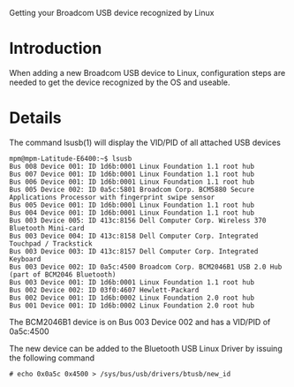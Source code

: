 Getting your Broadcom USB device recognized by Linux

# Introduction #

When adding a new Broadcom USB device to Linux,
configuration steps are needed to get the device
recognized by the OS and useable.


# Details #

The command lsusb(1) will display the VID/PID
of all attached USB devices

```
mpm@mpm-Latitude-E6400:~$ lsusb
Bus 008 Device 001: ID 1d6b:0001 Linux Foundation 1.1 root hub
Bus 007 Device 001: ID 1d6b:0001 Linux Foundation 1.1 root hub
Bus 006 Device 001: ID 1d6b:0001 Linux Foundation 1.1 root hub
Bus 005 Device 002: ID 0a5c:5801 Broadcom Corp. BCM5880 Secure Applications Processor with fingerprint swipe sensor
Bus 005 Device 001: ID 1d6b:0001 Linux Foundation 1.1 root hub
Bus 004 Device 001: ID 1d6b:0001 Linux Foundation 1.1 root hub
Bus 003 Device 005: ID 413c:8156 Dell Computer Corp. Wireless 370 Bluetooth Mini-card
Bus 003 Device 004: ID 413c:8158 Dell Computer Corp. Integrated Touchpad / Trackstick
Bus 003 Device 003: ID 413c:8157 Dell Computer Corp. Integrated Keyboard
Bus 003 Device 002: ID 0a5c:4500 Broadcom Corp. BCM2046B1 USB 2.0 Hub (part of BCM2046 Bluetooth)
Bus 003 Device 001: ID 1d6b:0001 Linux Foundation 1.1 root hub
Bus 002 Device 002: ID 03f0:4607 Hewlett-Packard 
Bus 002 Device 001: ID 1d6b:0002 Linux Foundation 2.0 root hub
Bus 001 Device 001: ID 1d6b:0002 Linux Foundation 2.0 root hub
```

The BCM2046B1 device is on Bus 003 Device 002 and has a VID/PID
of 0a5c:4500

The new device can be added to the Bluetooth USB Linux Driver
by issuing the following command

```
# echo 0x0a5c 0x4500 > /sys/bus/usb/drivers/btusb/new_id
```



